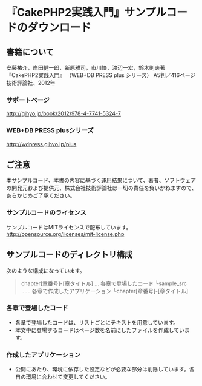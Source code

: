 # 『CakePHP2実践入門』サンプルコードのダウンロード

## 書籍について
安藤祐介，岸田健一郎，新原雅司，市川快，渡辺一宏，鈴木則夫著
『CakePHP2実践入門』
（WEB+DB PRESS plus シリーズ）
A5判／416ページ
技術評論社、2012年

### サポートページ
http://gihyo.jp/book/2012/978-4-7741-5324-7

### WEB+DB PRESS plusシリーズ
http://wdpress.gihyo.jp/plus

## ご注意
本サンプルコード、本書の内容に基づく運用結果について、著者、ソフトウェアの開発元および提供元、株式会社技術評論社は一切の責任を負いかねますので、あらかじめご了承ください。

### サンプルコードのライセンス
サンプルコードはMITライセンスで配布しています。
http://opensource.org/licenses/mit-license.php

## サンプルコードのディレクトリ構成
次のような構成になっています。

> chapter[章番号]-[章タイトル] … 各章で登場したコード
> └sample_src …… 各章で作成したアプリケーション
>   └chapter[章番号]-[章タイトル]

### 各章で登場したコード
- 各章で登場したコードは、リストごとにテキストを用意しています。
- 本文中に登場するコードはページ数を名前にしたファイルを作成しています。

### 作成したアプリケーション
- 公開にあたり、環境に依存した設定などが必要な部分は削除しています。各自の環境に合わせて変更してください。
